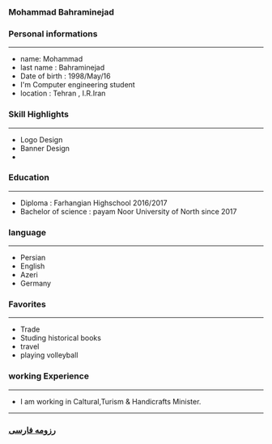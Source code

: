 
### Mohammad Bahraminejad


### Personal informations

---
+ name: Mohammad
+ last name : Bahraminejad
+ Date of birth : 1998/May/16
+ I'm Computer engineering student
+ location : Tehran , I.R.Iran


### Skill Highlights

---
+ Logo Design
+ Banner Design
+ 


### Education

---
+ Diploma : Farhangian Highschool 2016/2017
+ Bachelor of science : payam Noor University of North since 2017

### language

---
+ Persian
+ English
+ Azeri
+ Germany


### Favorites

---
+ Trade
+ Studing historical books
+ travel 
+ playing volleyball

### working Experience

---
+ I am working in Caltural,Turism & Handicrafts Minister.




--- 
### [رزومه فارسی](resume-fa.md)
